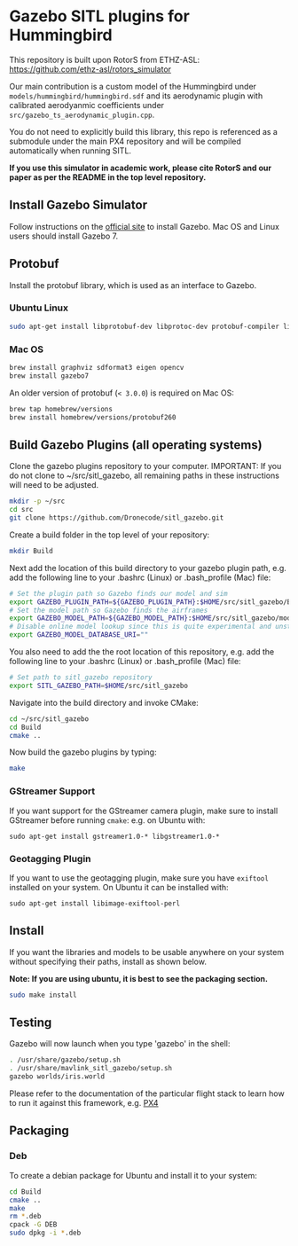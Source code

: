 # Gazebo SITL plugins for Hummingbird

This repository is built upon RotorS from ETHZ-ASL: https://github.com/ethz-asl/rotors_simulator

Our main contribution is a custom model of the Hummingbird under `models/hummingbird/hummingbird.sdf` and its aerodynamic plugin with calibrated aerodyanmic coefficients under `src/gazebo_ts_aerodynamic_plugin.cpp`.

You do not need to explicitly build this library, this repo is referenced as a submodule under the main PX4 repository and will be compiled automatically when running SITL.

**If you use this simulator in academic work, please cite RotorS and our paper as per the README in the top level repository.**

## Install Gazebo Simulator

Follow instructions on the [official site](http://gazebosim.org/tutorials?cat=install) to install Gazebo. Mac OS and Linux users should install Gazebo 7.


## Protobuf

Install the protobuf library, which is used as an interface to Gazebo.

### Ubuntu Linux

```bash
sudo apt-get install libprotobuf-dev libprotoc-dev protobuf-compiler libeigen3-dev gazebo7 libgazebo7-dev
```

### Mac OS

```bash
brew install graphviz sdformat3 eigen opencv
brew install gazebo7
```

An older version of protobuf (`< 3.0.0`) is required on Mac OS:

```bash
brew tap homebrew/versions
brew install homebrew/versions/protobuf260
```

## Build Gazebo Plugins (all operating systems)

Clone the gazebo plugins repository to your computer. IMPORTANT: If you do not clone to ~/src/sitl_gazebo, all remaining paths in these instructions will need to be adjusted.

```bash
mkdir -p ~/src
cd src
git clone https://github.com/Dronecode/sitl_gazebo.git
```

Create a build folder in the top level of your repository:

```bash
mkdir Build
```

Next add the location of this build directory to your gazebo plugin path, e.g. add the following line to your .bashrc (Linux) or .bash_profile (Mac) file:


```bash
# Set the plugin path so Gazebo finds our model and sim
export GAZEBO_PLUGIN_PATH=${GAZEBO_PLUGIN_PATH}:$HOME/src/sitl_gazebo/Build
# Set the model path so Gazebo finds the airframes
export GAZEBO_MODEL_PATH=${GAZEBO_MODEL_PATH}:$HOME/src/sitl_gazebo/models
# Disable online model lookup since this is quite experimental and unstable
export GAZEBO_MODEL_DATABASE_URI=""
```

You also need to add the the root location of this repository, e.g. add the following line to your .bashrc (Linux) or .bash_profile (Mac) file:
```bash
# Set path to sitl_gazebo repository
export SITL_GAZEBO_PATH=$HOME/src/sitl_gazebo
```

Navigate into the build directory and invoke CMake:

```bash
cd ~/src/sitl_gazebo
cd Build
cmake ..
```

Now build the gazebo plugins by typing:

```bash
make
```

### GStreamer Support
If you want support for the GStreamer camera plugin, make sure to install
GStreamer before running `cmake`: e.g. on Ubuntu with:
```
sudo apt-get install gstreamer1.0-* libgstreamer1.0-*
```

### Geotagging Plugin
If you want to use the geotagging plugin, make sure you have `exiftool`
installed on your system. On Ubuntu it can be installed with:
```
sudo apt-get install libimage-exiftool-perl
```

## Install

If you want the libraries and models to be usable anywhere on your system without
specifying their paths, install as shown below.

**Note: If you are using ubuntu, it is best to see the packaging section.**

```bash
sudo make install
```

## Testing

Gazebo will now launch when you type 'gazebo' in the shell:

```bash
. /usr/share/gazebo/setup.sh
. /usr/share/mavlink_sitl_gazebo/setup.sh
gazebo worlds/iris.world
```

Please refer to the documentation of the particular flight stack to learn how to run it against this framework, e.g. [PX4](http://dev.px4.io/simulation-gazebo.html)

## Packaging

### Deb

To create a debian package for Ubuntu and install it to your system:

```bash
cd Build
cmake ..
make
rm *.deb
cpack -G DEB
sudo dpkg -i *.deb
```
